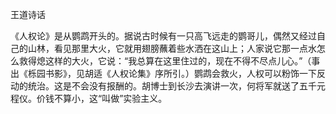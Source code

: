 王道诗话

  

《人权论》是从鹦鹉开头的。据说古时候有一只高飞远走的鹦哥儿，偶然又经过自己的山林，看见那里大火，它就用翅膀蘸着些水洒在这山上；人家说它那一点水怎么救得熄这样的大火，它说：“我总算在这里住过的，现在不得不尽点儿心。”（事出《栎园书影》，见胡适《人权论集》序所引。）鹦鹉会救火，人权可以粉饰一下反动的统治。这是不会没有报酬的。胡博士到长沙去演讲一次，何将军就送了五千元程仪。价钱不算小，这“叫做”实验主义。